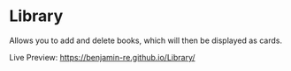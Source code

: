 # Library
Allows you to add and delete books, which will then be displayed as cards.

Live Preview: https://benjamin-re.github.io/Library/

